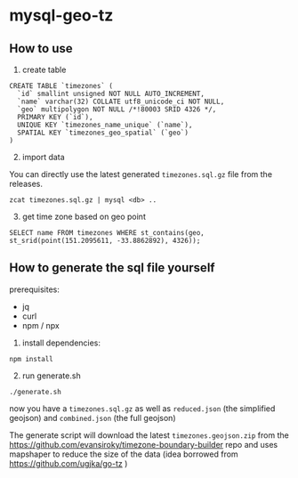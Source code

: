 # mysql-geo-tz

## How to use

1) create table

```
CREATE TABLE `timezones` (
  `id` smallint unsigned NOT NULL AUTO_INCREMENT,
  `name` varchar(32) COLLATE utf8_unicode_ci NOT NULL,
  `geo` multipolygon NOT NULL /*!80003 SRID 4326 */,
  PRIMARY KEY (`id`),
  UNIQUE KEY `timezones_name_unique` (`name`),
  SPATIAL KEY `timezones_geo_spatial` (`geo`)
) 
```

2) import data 

You can directly use the latest generated `timezones.sql.gz` file from the
releases.

```
zcat timezones.sql.gz | mysql <db> ..
```

3) get time zone based on geo point

```
SELECT name FROM timezones WHERE st_contains(geo, st_srid(point(151.2095611, -33.8862892), 4326));
```

## How to generate the sql file yourself

prerequisites:
- jq
- curl
- npm / npx

1) install dependencies:

```
npm install
```

2) run generate.sh

```
./generate.sh
```

now you have a `timezones.sql.gz` as well as `reduced.json` (the simplified
geojson) and `combined.json` (the full geojson)

The generate script will download the latest `timezones.geojson.zip` from
the https://github.com/evansiroky/timezone-boundary-builder repo and uses
mapshaper to reduce the size of the data (idea borrowed from
https://github.com/ugjka/go-tz )



